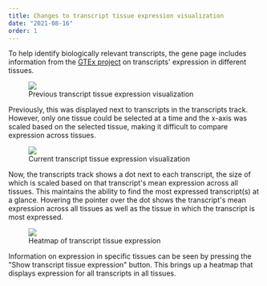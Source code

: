 ```yaml
---
title: Changes to transcript tissue expression visualization
date: "2021-08-16"
order: 1
---
```


To help identify biologically relevant transcripts, the gene page includes information from the [GTEx project](https://www.gtexportal.org/) on transcripts' expression in different tissues.

<!-- end_excerpt -->

<figure>
   <img src="../images/2021/08/previous-transcript-tissue-expression.jpg" />
   <figcaption>Previous transcript tissue expression visualization</figcaption>
</figure>

Previously, this was displayed next to transcripts in the transcripts track. However, only one tissue could be selected at a time and the x-axis was scaled based on the selected tissue, making it difficult to compare expression across tissues.

<figure>
   <img src="../images/2021/08/current-transcript-tissue-expression.jpg" />
   <figcaption>Current transcript tissue expression visualization</figcaption>
</figure>

Now, the transcripts track shows a dot next to each transcript, the size of which is scaled based on that transcript's mean expression across all tissues. This maintains the ability to find the most expressed transcript(s) at a glance. Hovering the pointer over the dot shows the transcript's mean expression across all tissues as well as the tissue in which the transcript is most expressed.

<figure>
   <img src="../images/2021/08/transcript-tissue-expression-heatmap.jpg" />
   <figcaption>Heatmap of transcript tissue expression</figcaption>
</figure>

Information on expression in specific tissues can be seen by pressing the "Show transcript tissue expression" button. This brings up a heatmap that displays expression for all transcripts in all tissues.
